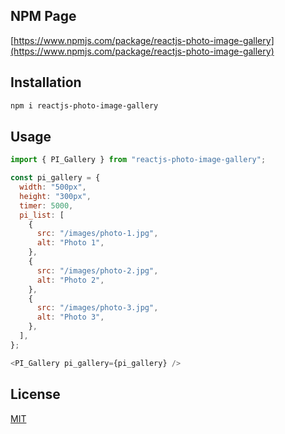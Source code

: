 ## NPM Page

[https://www.npmjs.com/package/reactjs-photo-image-gallery](https://www.npmjs.com/package/reactjs-photo-image-gallery)

## Installation

```bash
npm i reactjs-photo-image-gallery
```

## Usage

```javascript
import { PI_Gallery } from "reactjs-photo-image-gallery";
```

```javascript
const pi_gallery = {
  width: "500px",
  height: "300px",
  timer: 5000,
  pi_list: [
    {
      src: "/images/photo-1.jpg",
      alt: "Photo 1",
    },
    {
      src: "/images/photo-2.jpg",
      alt: "Photo 2",
    },
    {
      src: "/images/photo-3.jpg",
      alt: "Photo 3",
    },
  ],
};
```

```javascript
<PI_Gallery pi_gallery={pi_gallery} />
```

## License

[MIT](https://choosealicense.com/licenses/mit/)
